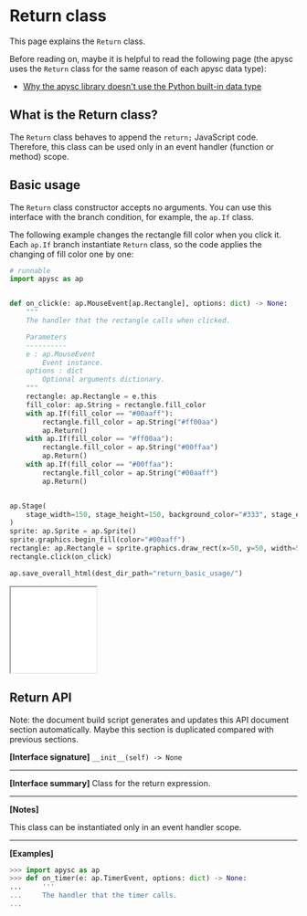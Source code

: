 # Return class

This page explains the `Return` class.

Before reading on, maybe it is helpful to read the following page (the apysc uses the `Return` class for the same reason of each apysc data type):

- [Why the apysc library doesn't use the Python built-in data type](why_apysc_doesnt_use_python_builtin_data_type.md)

## What is the Return class?

The `Return` class behaves to append the `return;` JavaScript code. Therefore, this class can be used only in an event handler (function or method) scope.

## Basic usage

The `Return` class constructor accepts no arguments. You can use this interface with the branch condition, for example, the `ap.If` class.

The following example changes the rectangle fill color when you click it. Each `ap.If` branch instantiate `Return` class, so the code applies the changing of fill color one by one:

```py
# runnable
import apysc as ap


def on_click(e: ap.MouseEvent[ap.Rectangle], options: dict) -> None:
    """
    The handler that the rectangle calls when clicked.

    Parameters
    ----------
    e : ap.MouseEvent
        Event instance.
    options : dict
        Optional arguments dictionary.
    """
    rectangle: ap.Rectangle = e.this
    fill_color: ap.String = rectangle.fill_color
    with ap.If(fill_color == "#00aaff"):
        rectangle.fill_color = ap.String("#ff00aa")
        ap.Return()
    with ap.If(fill_color == "#ff00aa"):
        rectangle.fill_color = ap.String("#00ffaa")
        ap.Return()
    with ap.If(fill_color == "#00ffaa"):
        rectangle.fill_color = ap.String("#00aaff")
        ap.Return()


ap.Stage(
    stage_width=150, stage_height=150, background_color="#333", stage_elem_id="stage"
)
sprite: ap.Sprite = ap.Sprite()
sprite.graphics.begin_fill(color="#00aaff")
rectangle: ap.Rectangle = sprite.graphics.draw_rect(x=50, y=50, width=50, height=50)
rectangle.click(on_click)

ap.save_overall_html(dest_dir_path="return_basic_usage/")
```

<iframe src="static/return_basic_usage/index.html" width="150" height="150"></iframe>


## Return API

<!-- Docstring: apysc._type._return.Return.__init__ -->

<span class="inconspicuous-txt">Note: the document build script generates and updates this API document section automatically. Maybe this section is duplicated compared with previous sections.</span>

**[Interface signature]** `__init__(self) -> None`<hr>

**[Interface summary]** Class for the return expression.<hr>

**[Notes]**

This class can be instantiated only in an event handler scope.<hr>

**[Examples]**

```py
>>> import apysc as ap
>>> def on_timer(e: ap.TimerEvent, options: dict) -> None:
...     '''
...     The handler that the timer calls.
...
```